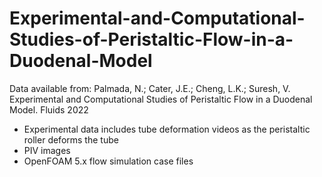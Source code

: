 # Experimental-and-Computational-Studies-of-Peristaltic-Flow-in-a-Duodenal-Model

Data available from: 
Palmada, N.; Cater, J.E.; Cheng, L.K.; Suresh, V. Experimental and Computational Studies of Peristaltic Flow in a Duodenal Model. Fluids 2022

- Experimental data includes tube deformation videos as the peristaltic roller deforms the tube
- PIV images 
- OpenFOAM 5.x flow simulation case files
